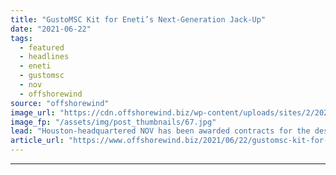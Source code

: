 ```yaml
---
title: "GustoMSC Kit for Eneti’s Next-Generation Jack-Up"
date: "2021-06-22"
tags: 
  - featured
  - headlines
  - eneti
  - gustomsc
  - nov
  - offshorewind
source: "offshorewind"
image_url: "https://cdn.offshorewind.biz/wp-content/uploads/sites/2/2021/06/22134502/GustoMSC-Kit-for-Enetis-Next-Generation-Jack-Up.jpg"
image_fp: "/assets/img/post_thumbnails/67.jpg"
lead: "Houston-headquartered NOV has been awarded contracts for the design and the supply of equipment"
article_url: "https://www.offshorewind.biz/2021/06/22/gustomsc-kit-for-enetis-next-generation-jack-up/"
---
```


---
